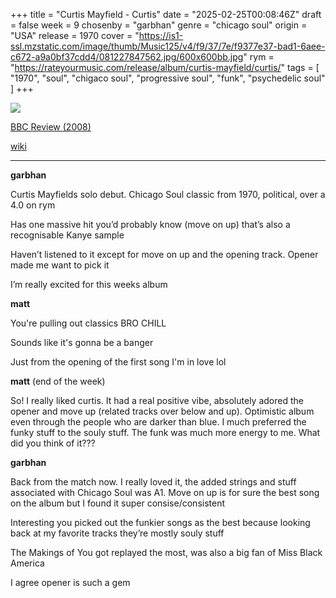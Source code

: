 +++
title = "Curtis Mayfield - Curtis"
date = "2025-02-25T00:08:46Z"
draft = false
week = 9
chosenby = "garbhan"
genre = "chicago soul"
origin = "USA"
release = 1970
cover = "https://is1-ssl.mzstatic.com/image/thumb/Music125/v4/f9/37/7e/f9377e37-bad1-6aee-c672-a9a0bf37cdd4/081227847562.jpg/600x600bb.jpg"
rym = "https://rateyourmusic.com/release/album/curtis-mayfield/curtis/"
tags = [
    "1970",
    "soul",
    "chigaco soul",
    "progressive soul",
    "funk",
    "psychedelic soul"
]
+++

![](https://is1-ssl.mzstatic.com/image/thumb/Music125/v4/f9/37/7e/f9377e37-bad1-6aee-c672-a9a0bf37cdd4/081227847562.jpg/600x600bb.jpg)

[BBC Review (2008)](https://www.bbc.co.uk/music/reviews/ddzf/)

[wiki](https://en.wikipedia.org/wiki/Curtis_(Curtis_Mayfield_album))

---

**garbhan**

Curtis Mayfields solo debut. Chicago Soul classic from 1970, political, over a 4.0 on rym

Has one massive hit you’d probably know (move on up) that’s also a recognisable Kanye sample

Haven’t listened to it except for move on up and the opening track. Opener made me want to pick it

I’m really excited for this weeks album


**matt**

You're pulling out classics BRO CHILL

Sounds like it's gonna be a banger

Just from the opening of the first song I'm in love lol


**matt** (end of the week)

So! I really liked curtis. It had a real positive vibe, absolutely adored the opener and move up (related tracks over below and up). Optimistic album even through the people who are darker than blue. I much preferred the funky stuff to the souly stuff. The funk was much more energy to me. What did you think of it???


**garbhan**

Back from the match now. I really loved it, the added strings and stuff associated with Chicago Soul was A1. Move on up is for sure the best song on the album but I found it super consise/consistent

Interesting you picked out the funkier songs as the best because looking back at my favorite tracks they’re mostly souly stuff

The Makings of You got replayed the most, was also a big fan of Miss Black America

I agree opener is such a gem
